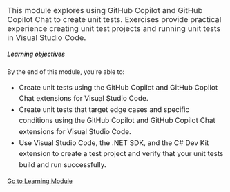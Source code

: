 ﻿---
Title: Develop Unit Tests Using GitHub Copilot Tools
Source: insert.sql
---
<!-- Summary --> <p style="font-size: 1.1rem; color: #333;"> This module explores using GitHub Copilot and GitHub Copilot Chat to create unit tests. Exercises provide practical experience creating unit test projects and running unit tests in Visual Studio Code. </p> <!-- Learning Objectives --> <h5 class="mt-4" style="font-weight: 600;">Learning objectives</h5> <p>By the end of this module, you're able to:</p> <ul style="font-size: 1rem; line-height: 1.6;"> <li>Create unit tests using the GitHub Copilot and GitHub Copilot Chat extensions for Visual Studio Code.</li> <li>Create unit tests that target edge cases and specific conditions using the GitHub Copilot and GitHub Copilot Chat extensions for Visual Studio Code.</li> <li>Use Visual Studio Code, the .NET SDK, and the C# Dev Kit extension to create a test project and verify that your unit tests build and run successfully.</li> </ul> <!-- CTA Button --> <div class="mt-4"> <a href="https://learn.microsoft.com/en-us/training/modules/develop-unit-tests-using-github-copilot-tools/" target="_blank" class="btn btn-primary"> Go to Learning Module </a> </div>
